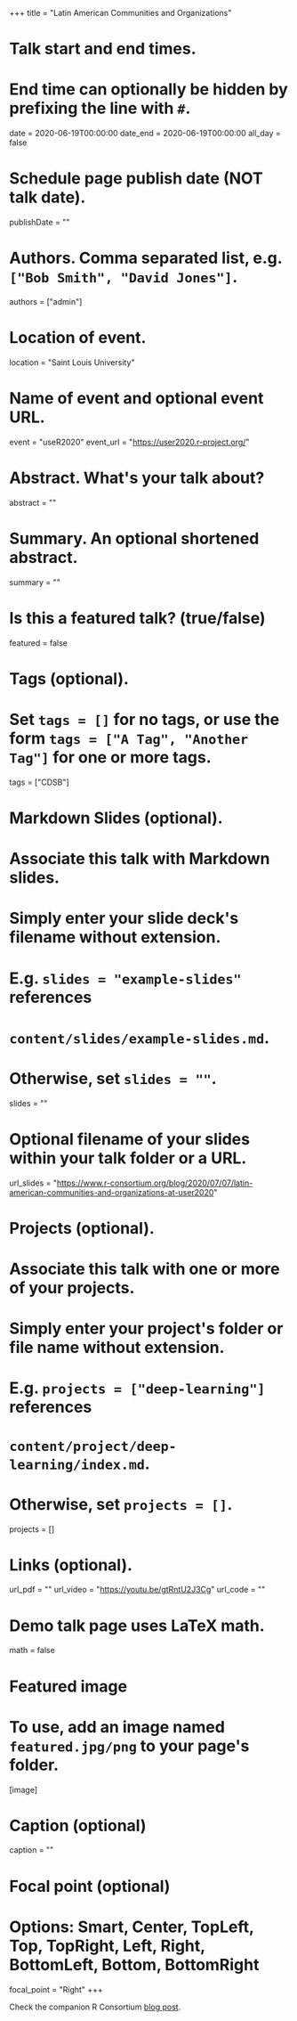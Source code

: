 +++
title = "Latin American Communities and Organizations"

# Talk start and end times.
#   End time can optionally be hidden by prefixing the line with `#`.
date = 2020-06-19T00:00:00
date_end = 2020-06-19T00:00:00
all_day = false

# Schedule page publish date (NOT talk date).
publishDate = ""

# Authors. Comma separated list, e.g. `["Bob Smith", "David Jones"]`.
authors = ["admin"]

# Location of event.
location = "Saint Louis University"

# Name of event and optional event URL.
event = "useR2020"
event_url = "https://user2020.r-project.org/"

# Abstract. What's your talk about?
abstract = ""

# Summary. An optional shortened abstract.
summary = ""

# Is this a featured talk? (true/false)
featured = false

# Tags (optional).
#   Set `tags = []` for no tags, or use the form `tags = ["A Tag", "Another Tag"]` for one or more tags.
tags = ["CDSB"]

# Markdown Slides (optional).
#   Associate this talk with Markdown slides.
#   Simply enter your slide deck's filename without extension.
#   E.g. `slides = "example-slides"` references 
#   `content/slides/example-slides.md`.
#   Otherwise, set `slides = ""`.
slides = ""

# Optional filename of your slides within your talk folder or a URL.
url_slides = "https://www.r-consortium.org/blog/2020/07/07/latin-american-communities-and-organizations-at-user2020"

# Projects (optional).
#   Associate this talk with one or more of your projects.
#   Simply enter your project's folder or file name without extension.
#   E.g. `projects = ["deep-learning"]` references 
#   `content/project/deep-learning/index.md`.
#   Otherwise, set `projects = []`.
projects = []

# Links (optional).
url_pdf = ""
url_video = "https://youtu.be/gtRntU2J3Cg"
url_code = ""

# Demo talk page uses LaTeX math.
math = false

# Featured image
# To use, add an image named `featured.jpg/png` to your page's folder. 
[image]
  # Caption (optional)
  caption = ""

  # Focal point (optional)
  # Options: Smart, Center, TopLeft, Top, TopRight, Left, Right, BottomLeft, Bottom, BottomRight
  focal_point = "Right"
+++

Check the companion R Consortium [blog post](https://www.r-consortium.org/blog/2020/07/07/latin-american-communities-and-organizations-at-user2020).


